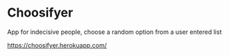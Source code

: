 # Choosifyer
App for indecisive people, choose a random option from a user entered list

https://choosifyer.herokuapp.com/
